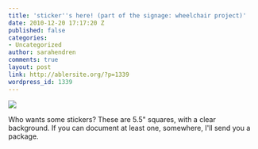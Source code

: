 ```yaml
---
title: 'sticker''s here! (part of the signage: wheelchair project)'
date: 2010-12-20 17:17:20 Z
published: false
categories:
- Uncategorized
author: sarahendren
comments: true
layout: post
link: http://ablersite.org/?p=1339
wordpress_id: 1339
---
```


[![](http://www.ablersite.org/wp-content/uploads/IMG_0280-600x620.jpg)](http://www.ablersite.org/wp-content/uploads/IMG_0280.jpg)

Who wants some stickers? These are 5.5" squares, with a clear background. If you can document at least one, somewhere, I'll send you a package.
